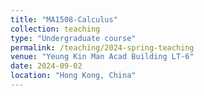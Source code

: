 ```yaml
---
title: "MA1508-Calculus"
collection: teaching
type: "Undergraduate course"
permalink: /teaching/2024-spring-teaching
venue: "Yeung Kin Man Acad Building LT-6"
date: 2024-09-02
location: "Hong Kong, China"
---
```

